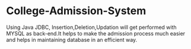 # College-Admission-System
Using Java JDBC, Insertion,Deletion,Updation will get performed with MYSQL as back-end.It helps to make the admission process much easier and helps in maintaining database in an efficient way.

